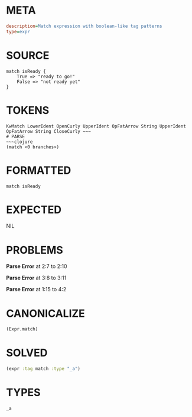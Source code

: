 # META
~~~ini
description=Match expression with boolean-like tag patterns
type=expr
~~~
# SOURCE
~~~roc
match isReady {
	True => "ready to go!"
	False => "not ready yet"
}
~~~
# TOKENS
~~~text
KwMatch LowerIdent OpenCurly UpperIdent OpFatArrow String UpperIdent OpFatArrow String CloseCurly ~~~
# PARSE
~~~clojure
(match <0 branches>)
~~~
# FORMATTED
~~~roc
match isReady
~~~
# EXPECTED
NIL
# PROBLEMS
**Parse Error**
at 2:7 to 2:10

**Parse Error**
at 3:8 to 3:11

**Parse Error**
at 1:15 to 4:2

# CANONICALIZE
~~~clojure
(Expr.match)
~~~
# SOLVED
~~~clojure
(expr :tag match :type "_a")
~~~
# TYPES
~~~roc
_a
~~~
